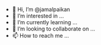 - 👋 Hi, I’m @jamalpaikan
- 👀 I’m interested in ...
- 🌱 I’m currently learning ...
- 💞️ I’m looking to collaborate on ...
- 📫 How to reach me ...

<!---
jamalpaikan/jamalpaikan is a ✨ special ✨ repository because its `README.md` (this file) appears on your GitHub profile.
You can click the Preview link to take a look at your changes.
--->
